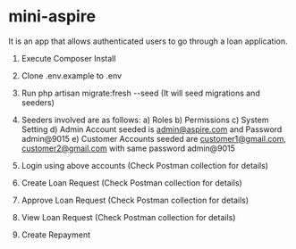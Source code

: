 # mini-aspire

It is an app that allows authenticated users to go through a loan application.

1. Execute Composer Install
2. Clone .env.example to .env
3. Run php artisan migrate:fresh --seed  (It will seed migrations and seeders)
4. Seeders involved are as follows:
   a) Roles
   b) Permissions
   c) System Setting
   d) Admin Account seeded is admin@aspire.com and Password admin@9015
   e) Customer Accounts seeded are customer1@gmail.com, customer2@gmail.com with same password admin@9015

5. Login using above accounts (Check Postman collection for details)
6. Create Loan Request  (Check Postman collection for details)
7. Approve Loan Request (Check Postman collection for details)
8. View Loan Request (Check Postman collection for details)
9. Create Repayment 
